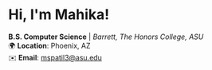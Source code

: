 # Hi, I'm Mahika!

**B.S. Computer Science** | *Barrett, The Honors College, ASU*  
🌍 **Location**: Phoenix, AZ  
✉️ **Email**: [mspatil3@asu.edu](mailto:mspatil3@asu.edu)  
